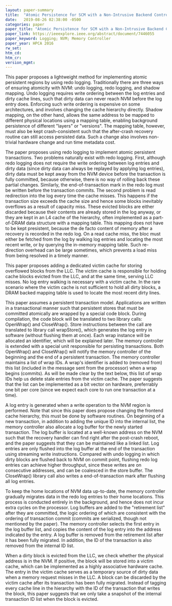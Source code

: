 ```yaml
---
layout: paper-summary
title:  "Atomic Persistence for SCM with a Non-Intrusive Backend Controller"
date:   2019-08-26 02:38:00 -0500
categories: paper
paper_title: "Atomic Persistence for SCM with a Non-Intrusive Backend Controller"
paper_link: https://ieeexplore.ieee.org/abstract/document/7446055
paper_keyword: Logging; NVM; Memory Controller
paper_year: HPCA 2016
rw_set: 
htm_cd: 
htm_cr: 
version_mgmt: 
---
```


This paper proposes a lightweight method for implementing atomic persistent regions by using redo logging. Traditionally
there are three ways of ensuring atomicity with NVM: undo logging, redo logging, and shadow mapping. Undo logging requires
write ordering between the log entries and dirty cache lines, such that dirty data can never reach NVM before the log
entry does. Enforcing such write ordering is expensive on some architectures, and involves changing the cache hierarchy
directly. Shadow mapping, on the other hand, allows the same address to be mapped to different physical locations using
a mapping table, enabling background persistence of different "layers" or "versions". The mapping table, however, must also
be kept crash-consistent such that the after-crash recovery routine can still access persisted data. Such a change also
involves non-trivial hardware change and run time metadata cost. 

The paper proposes using redo logging to implement atomic persistent transactions. Two problems naturally exist with 
redo logging. First, although redo logging does not require the write ordering between log entries and dirty data 
(since dirty data can always be replayed by applying log entries), dirty data must be kept away from the NVM device
before the transaction is fully committed, because otherwise, there is no way of rolling back these partial changes.
Similarly, the end-of-transaction mark in the redo log must be written before the transaction commits. The second problem
is read redirection into the log every time the cache misses. This happens if the transaction size exceeds the cache 
size and hence some blocks inevitably overflows as a result of capacity miss. These evicted blocks are either discarded 
because their contents are already stored in the log anyway, or they are kept in an L4 cache of the hierarchy, often
implemented as a part-of-DRAM data structure with a mapping table. This mapping does not have to be kept presistent,
because the de facto content of memory after a recovery is recorded in the redo log. On a read cache miss, the bloc must either
be fetched from the log by walking log entries and locating the most recent write, or by querying the in-memory 
mapping table. Such re-direction overhead can be large sometimes, which prevents a load miss from being resolved in
a timely manner.

This paper proposes adding a dedicated victim cache for storing overflowed blocks from the LLC. The victim cache is responsible
for holding cache blocks evicted from the LLC, and at the same time, serving LLC misses. No log entry walking is necessary
with a victim cache. In the rare scenario where the victim cache is not sufficient to hold all dirty blocks, a DRAM backed
mapping table is used to locate the most recent dirty lines. 

This paper assumes a persistent transaction model. Applications are written in a transactional manner such that persistent
stores that must be committed atomically are wrapped by a special code block. During compilation, the code block will be 
translated to two library calls: OpenWrap() and CloseWrap(). Store instructions between the call are translated to 
library call wrapStore(), which generates the log entry in software (without flushing them at once). Each wrap instance
will be allocated an identifier, which will be explained later. The memory controller is extended with a special unit
responsible for persisting transactions. Both OpenWrap() and CloseWrap() will notify the memory controller of the 
beginning and the end of a persistent transaction. The memory controller maintains a list of wrap IDs. A wrap's identifier
is added to (removed from) this list (included in the message sent from the processor) when a wrap begins (commits).
As will be made clear by the text below, this list of wrap IDs help us delete stale entries from the victim cache.
The paper suggests that the list can be implemented as a bit vector on hardware, preferrably one bit per core (since 
we expect each core to run one transaction at a time). 

A log entry is generated when a write operation to the NVM region is performed. Note that since this paper does propose
changing the frontend cache hierarchy, this must be done by software routines. On beginning of a new transaction, in addition
to adding the unique ID into the internal list, the memory controller also allocate a log buffer for the newly started 
transaction. The log buffer is located at a well-known address on the NVM such that the recovery handler can find right
after the post-crash reboot, and the paper suggests that they can be maintained like a linked list. Log entries are only
flushed into the log buffer at the end of the transaction using streaming write instructions. Compared with undo logging
in which dirty blocks are flushed back to NVM on commit point, flushing redo log entries can achieve higher throughput, 
since these writes are on consecutive addresses, and can be coalesced in the store buffer. The CloseWrap() library call 
also writes a end-of-transaction mark after flushing all log entries. 

To keep the home locations of NVM data up-to-date, the memory controller gradually migrates data in the redo log entries 
to their home locations. This process is conducted entirely in the background, and hence does not incur extra cycles
on the processor. Log buffers are added to the "retirement list" after they are committed, the logic ordering of 
which are consistent with the ordering of transaction commit (commits are serialized, though not mentioned by the paper).
The memory controller selects the first entry in the log buffer list, and copies the content of the log entry into the 
address indicated by the entry. A log buffer is removed from the retirement list after it has been fully migrated. In
addition, the ID of the transaction is also removed from the internal ID list.

When a dirty block is evicted from the LLC, we check whether the physical address is in the NVM. If positive, the 
block will be stored into a victim cache, which can be implemented as a highly associative hardware cache.
The entry in the victim cache serves as a temporary source of dirty data when a memory request misses in the LLC.
A block can be discarded by the victim cache after its transaction has been fully migrated. Instead of tagging every
cache line in the hierarchy with the ID of the transaction that writes the block, this paper suggests that we 
only take a snapshot of the internal transaction ID list when the block is evicted.